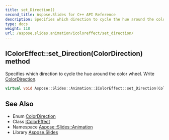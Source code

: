 ```yaml
---
title: set_Direction()
second_title: Aspose.Slides for C++ API Reference
description: Specifies which direction to cycle the hue around the color wheel. Write ColorDirection.
type: docs
weight: 118
url: /aspose.slides.animation/icoloreffect/set_direction/
---
```

## IColorEffect::set_Direction(ColorDirection) method


Specifies which direction to cycle the hue around the color wheel. Write [ColorDirection](../../colordirection/).

```cpp
virtual void Aspose::Slides::Animation::IColorEffect::set_Direction(ColorDirection value)=0
```

## See Also

* Enum [ColorDirection](../../colordirection/)
* Class [IColorEffect](../)
* Namespace [Aspose::Slides::Animation](../../)
* Library [Aspose.Slides](../../../)